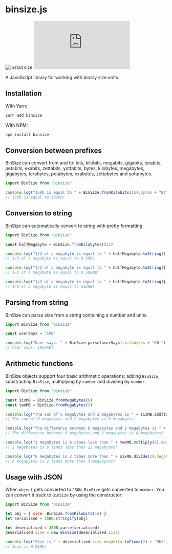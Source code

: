 # binsize.js
![install size](https://packagephobia.com/badge?p=binsize)
[![license](https://img.shields.io/github/license/octoman90/binsize.js)](https://github.com/octoman90/binsize.js/blob/master/LICENSE)

A JavaScript library for working with binary size units.

## Installation

With Yarn:

```bash
yarn add binsize
```

With NPM:

```bash
npm install binsize
```

## Conversion between prefixes

BinSize can convert from and to: bits, kilobits, megabits, gigabits, terabits, petabits, exabits, zettabits, yottabits, bytes, kilobytes, megabytes, gigabytes, terabytes, petabytes, exabytes, zettabytes and yottabytes.

```javascript
import BinSize from "binsize"

console.log("15Kb is equal to " + BinSize.fromKilobits(15).bytes + "B!")
// 15Kb is equal to 1920B!
```

## Conversion to string

BinSize can automatically convert to string with pretty formatting.

```javascript
import BinSize from "binsize"

const halfMegabyte = BinSize.fromKilobytes(512)

console.log("1/2 of a megabyte is equal to " + halfMegabyte.toString() + "!")
// 1/2 of a megabyte is equal to 0.5MB!

console.log("1/2 of a megabyte is equal to " + halfMegabyte.toString({ fixed: 3 }) + "!")
// 1/2 of a megabyte is equal to 0.500MB!

console.log("1/2 of a megabyte is equal to " + halfMegabyte.toString({ whole: true }) + "!")
// 1/2 of a megabyte is equal to 512KB!
```

## Parsing from string

BinSize can parse size from a string containing a number and units.

```javascript
import BinSize from "binsize"

const userSays = "1MB"

console.log("User says: " + BinSize.parse(userSays).kilobytes + "KB!")
// User says: 1024KB!
```

## Arithmetic functions

BinSize objects support four basic arithmetic operations: adding `BinSize`, substracting `BinSize`, multiplying by `number` and dividing by `number`.

```javascript
import BinSize from "binsize"

const sixMB = BinSize.fromMegabytes(6)
const twoMB = BinSize.fromMegabytes(2)

console.log("The sum of 6 megabytes and 2 megabytes is " + sixMB.add(twoMB).megabytes + " megabytes!")
// The sum of 6 megabytes and 2 megabytes is 8 megabytes!

console.log("The difference between 6 megabytes and 2 megabytes is " + sixMB.substract(twoMB).megabytes + " megabytes!")
// The difference between 6 megabytes and 2 megabytes is 4 megabytes!

console.log("2 megabytes is 6 times less than " + twoMB.multiply(6).megabytes + " megabytes!")
// 2 megabytes is 6 times less than 12 megabytes!

console.log("6 megabytes is 2 times more than " + sixMB.divide(2).megabytes + " megabytes!")
// 6 megabytes is 2 times more than 3 megabytes!

```

## Usage with JSON

When `object` gets converted to `JSON`, `BinSize` gets converted to `number`. You can convert it back to `BinSize` by using the constructor:

```javascript
import BinSize from "binsize"

let obj = { size: BinSize.fromKilobits(15) }
let serialised = JSON.stringify(obj)

let deserialised = JSON.parse(serialised)
deserialised.size = new BinSize(deserialised.size)

console.log("Size is " + deserialised.size.megabits.toFixed(2) + "Mb!")
// Size is 0.01Mb!
```
